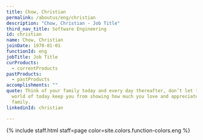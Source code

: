 ```yaml
---
title: Chow, Christian
permalink: /aboutus/eng/christian
description: "Chow, Christian - Job Title"
third_nav_title: Software Engineering
id: christian
name: Chow, Christian
joinDate: 1970-01-01
functionId: eng
jobTitle: Job Title
curProducts:
  - currentProducts
pastProducts:
  - pastProducts
accomplishments: ""
quote: Think of your family today and every day thereafter, don’t let the busy
  world of today keep you from showing how much you love and appreciate your
  family.
linkedinId: christian

---
```


{% include staff.html staff=page color=site.colors.function-colors.eng %}
